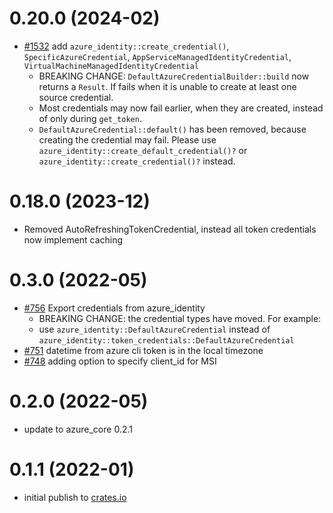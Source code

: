 # 0.20.0 (2024-02)

- [#1532](https://github.com/Azure/azure-sdk-for-rust/pull/1532) add `azure_identity::create_credential()`, `SpecificAzureCredential`, `AppServiceManagedIdentityCredential`, `VirtualMachineManagedIdentityCredential`
    - BREAKING CHANGE: `DefaultAzureCredentialBuilder::build` now returns a `Result`. If fails when it is unable to create at least one source credential.
    - Most credentials may now fail earlier, when they are created, instead of only during `get_token`.
    - `DefaultAzureCredential::default()` has been removed, because creating the credential may fail. Please use `azure_identity::create_default_credential()?` or `azure_identity::create_credential()?` instead.


# 0.18.0 (2023-12)

- Removed AutoRefreshingTokenCredential, instead all token credentials now implement caching

# 0.3.0 (2022-05)

- [#756](https://github.com/Azure/azure-sdk-for-rust/pull/756) Export credentials from azure_identity
    - BREAKING CHANGE: the credential types have moved. For example:
    - use `azure_identity::DefaultAzureCredential` instead of `azure_identity::token_credentials::DefaultAzureCredential`
- [#751](https://github.com/Azure/azure-sdk-for-rust/pull/751) datetime from azure cli token is in the local timezone
- [#748](https://github.com/Azure/azure-sdk-for-rust/pull/748) adding option to specify client_id for MSI

# 0.2.0 (2022-05)

- update to azure_core 0.2.1

# 0.1.1 (2022-01)

- initial publish to [crates.io](https://crates.io/crates/azure_identity)
